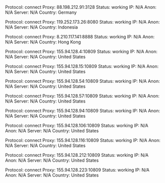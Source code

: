 Protocol: connect
Proxy: 88.198.212.91:3128
Status: working
IP: N/A
Anon: N/A
Server: N/A
Country: Germany

Protocol: connect
Proxy: 119.252.173.26:8080
Status: working
IP: N/A
Anon: N/A
Server: N/A
Country: Indonesia

Protocol: connect
Proxy: 8.210.117.141:8888
Status: working
IP: N/A
Anon: N/A
Server: N/A
Country: Hong Kong

Protocol: connect
Proxy: 155.94.128.4:10809
Status: working
IP: N/A
Anon: N/A
Server: N/A
Country: United States

Protocol: connect
Proxy: 155.94.128.15:10809
Status: working
IP: N/A
Anon: N/A
Server: N/A
Country: United States

Protocol: connect
Proxy: 155.94.128.54:10809
Status: working
IP: N/A
Anon: N/A
Server: N/A
Country: United States

Protocol: connect
Proxy: 155.94.128.57:10809
Status: working
IP: N/A
Anon: N/A
Server: N/A
Country: United States

Protocol: connect
Proxy: 155.94.128.94:10809
Status: working
IP: N/A
Anon: N/A
Server: N/A
Country: United States

Protocol: connect
Proxy: 155.94.128.106:10809
Status: working
IP: N/A
Anon: N/A
Server: N/A
Country: United States

Protocol: connect
Proxy: 155.94.128.116:10809
Status: working
IP: N/A
Anon: N/A
Server: N/A
Country: United States

Protocol: connect
Proxy: 155.94.128.212:10809
Status: working
IP: N/A
Anon: N/A
Server: N/A
Country: United States

Protocol: connect
Proxy: 155.94.128.223:10809
Status: working
IP: N/A
Anon: N/A
Server: N/A
Country: United States

